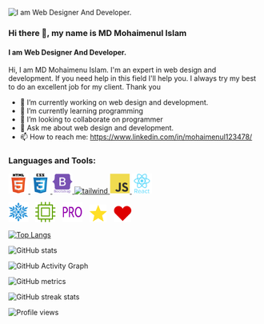 ![I am Web Designer And Developer.](https://www.springboard.com/blog/wp-content/uploads/2018/11/Best-Programming-Languages-for-AI-2021-Project-Guide-scaled-768x384.jpg)
### Hi there 👋, my name is MD Mohaimenul Islam
#### I am Web Designer And Developer.

Hi,
I am MD Mohaimenu Islam.
I'm an expert in web design and development. If you need help in this field I'll help you.
I always try my best to do an excellent job for my client.
Thank you

 

- 🔭 I’m currently working on web design and development. 
- 🌱 I’m currently learning programming 
- 👯 I’m looking to collaborate on  programmer 
- 💬 Ask me about web design and development. 
- 📫 How to reach me: https://www.linkedin.com/in/mohaimenul123478/ 



<h3 align="left">Languages and Tools:</h3>
<p align="left">
 <a href="https://www.w3.org/html/" target="_blank" rel="noreferrer"> <img src="https://raw.githubusercontent.com/devicons/devicon/master/icons/html5/html5-original-wordmark.svg" alt="html5" width="40" height="40"/> </a>
 <a href="https://www.w3schools.com/css/" target="_blank" rel="noreferrer"> <img src="https://raw.githubusercontent.com/devicons/devicon/master/icons/css3/css3-original-wordmark.svg" alt="css3" width="40" height="40"/> </a>
 <a href="https://getbootstrap.com" target="_blank" rel="noreferrer"> <img src="https://raw.githubusercontent.com/devicons/devicon/master/icons/bootstrap/bootstrap-plain-wordmark.svg" alt="bootstrap" width="40" height="40"/> </a> 
 <a href="https://tailwindcss.com/" target="_blank" rel="noreferrer"> <img src="https://www.vectorlogo.zone/logos/tailwindcss/tailwindcss-icon.svg" alt="tailwind" width="40" height="40"/> </a>
   <a href="https://developer.mozilla.org/en-US/docs/Web/JavaScript" target="_blank" rel="noreferrer"> <img src="https://raw.githubusercontent.com/devicons/devicon/master/icons/javascript/javascript-original.svg" alt="javascript" width="40" height="40"/> </a>
  <a href="https://reactjs.org/" target="_blank" rel="noreferrer"> <img src="https://raw.githubusercontent.com/devicons/devicon/master/icons/react/react-original-wordmark.svg" alt="react" width="40" height="40"/> </a>
</p>

 

<a href='https://archiveprogram.github.com/'><img src='https://raw.githubusercontent.com/acervenky/animated-github-badges/master/assets/acbadge.gif' width='40' height='40'></a> <a href='https://docs.github.com/en/developers'><img src='https://raw.githubusercontent.com/acervenky/animated-github-badges/master/assets/devbadge.gif' width='40' height='40'></a> <a href='https://github.com/pricing'><img src='https://raw.githubusercontent.com/acervenky/animated-github-badges/master/assets/pro.gif' width='40' height='40'></a> <a href='https://stars.github.com/'><img src='https://raw.githubusercontent.com/acervenky/animated-github-badges/master/assets/starbadge.gif' width='35' height='35'></a> <a href='https://docs.github.com/en/github/supporting-the-open-source-community-with-github-sponsors'><img src='https://raw.githubusercontent.com/acervenky/animated-github-badges/master/assets/sponsorbadge.gif' width='35' height='35'></a> 

[![Top Langs](https://github-readme-stats.vercel.app/api/top-langs/?username=mohaimenul123478)](https://github.com/anuraghazra/github-readme-stats)

![GitHub stats](https://github-readme-stats.vercel.app/api?username=mohaimenul123478&show_icons=true&count_private=true)  

![GitHub Activity Graph](https://activity-graph.herokuapp.com/graph?username=mohaimenul123478)  

![GitHub metrics](https://metrics.lecoq.io/mohaimenul123478)  

![GitHub streak stats](https://github-readme-streak-stats.herokuapp.com/?user=mohaimenul123478)  

![Profile views](https://gpvc.arturio.dev/mohaimenul123478)  
